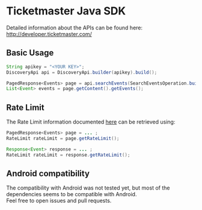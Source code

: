 # Ticketmaster Java SDK

Detailed information about the APIs can be found here:  
http://developer.ticketmaster.com/

## Basic Usage

```java
String apikey = "<YOUR KEY>";
DiscoveryApi api = DiscoveryApi.builder(apikey).build();

PagedResponse<Events> page = api.searchEvents(SearchEventsOperation.builder().keyword("<SEARCH TERM>").build());
List<Event> events = page.getContent().getEvents();
```

## Rate Limit

The Rate Limit information documented [here](http://developer.ticketmaster.com/products-and-docs/apis/getting-started/) can be retrieved using:
```java
PagedResponse<Events> page = ... ;
RateLimit rateLimit = page.getRateLimit();

Response<Event> response = ... ;
RateLimit rateLimit = response.getRateLimit();
```

## Android compatibility
 
 The compatibility with Android was not tested yet, but most of the dependencies seems to be compatible with Android.  
 Feel free to open issues and pull requests.